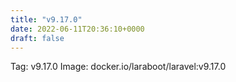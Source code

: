 ```yaml
---
title: "v9.17.0"
date: 2022-06-11T20:36:10+0000
draft: false
---
```


Tag: v9.17.0
Image: docker.io/laraboot/laravel:v9.17.0
